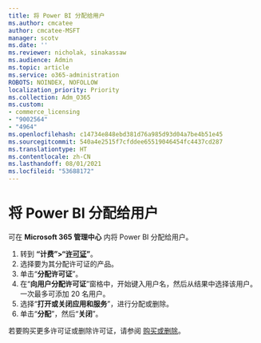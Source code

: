 ```yaml
---
title: 将 Power BI 分配给用户
ms.author: cmcatee
author: cmcatee-MSFT
manager: scotv
ms.date: ''
ms.reviewer: nicholak, sinakassaw
ms.audience: Admin
ms.topic: article
ms.service: o365-administration
ROBOTS: NOINDEX, NOFOLLOW
localization_priority: Priority
ms.collection: Adm_O365
ms.custom:
- commerce_licensing
- "9002564"
- "4964"
ms.openlocfilehash: c14734e848ebd381d76a985d93d04a7be4b51e45
ms.sourcegitcommit: 540a4e2515f7cfddee65519046454fc4437cd287
ms.translationtype: HT
ms.contentlocale: zh-CN
ms.lasthandoff: 08/01/2021
ms.locfileid: "53688172"
---
```

# <a name="assign-power-bi-to-users"></a>将 Power BI 分配给用户

可在 **Microsoft 365 管理中心** 内将 Power BI 分配给用户。  

1. 转到 **“计费”>“[许可证](https://go.microsoft.com/fwlink/p/?linkid=842264)”**。
2. 选择要为其分配许可证的产品。
3. 单击“**分配许可证**”。
4. 在“**向用户分配许可证**”窗格中，开始键入用户名，然后从结果中选择该用户。 一次最多可添加 20 名用户。
5. 选择“**打开或关闭应用和服务**”，进行分配或删除。
6. 单击“**分配**”，然后“**关闭**”。

若要购买更多许可证或删除许可证，请参阅 [购买或删除](/microsoft-365/commerce/licenses/buy-licenses#buy-or-remove-licenses-for-your-business-subscription)。
